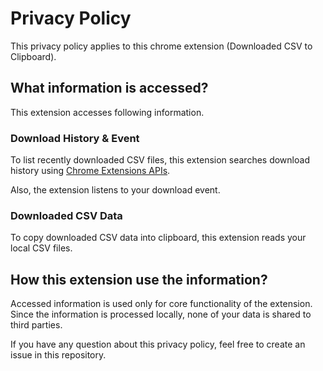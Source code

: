 # Privacy Policy

This privacy policy applies to this chrome extension (Downloaded CSV to Clipboard).

## What information is accessed?

This extension accesses following information.

### Download History & Event

To list recently downloaded CSV files,
this extension searches download history
using [Chrome Extensions APIs](https://developer.chrome.com/docs/extensions/reference/api).

Also, the extension listens to your download event.

### Downloaded CSV Data

To copy downloaded CSV data into clipboard, this extension reads your local CSV files.

## How this extension use the information?

Accessed information is used only for core functionality of the extension.
Since the information is processed locally,
none of your data is shared to third parties.

If you have any question about this privacy policy, feel free to create an issue in this repository.
